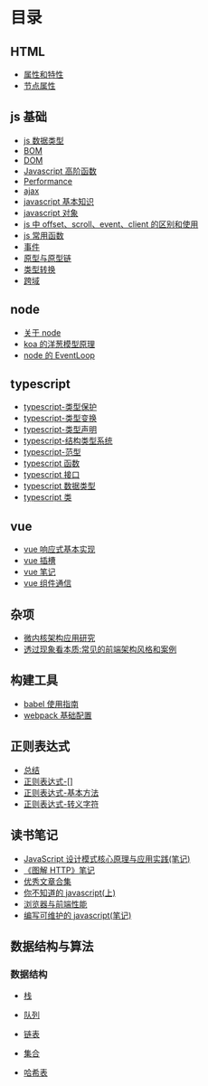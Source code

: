 <!-- @format -->

# 目录

## HTML

- [属性和特性](./HTML/属性和特性.md)
- [节点属性](./HTML/节点属性.md)

## js 基础

- [js 数据类型](./js基础/js数据类型.md)
- [BOM](./js基础/BOM.md)
- [DOM](./js基础/DOM.md)
- [Javascript 高阶函数](./js基础/Javascript高阶函数.md)
- [Performance](./js基础/Performance.md)
- [ajax](./js基础/ajax.md)
- [javascript 基本知识](./js基础/javascript基本知识.md)
- [javascript 对象](./js基础/javascript对象.md)
- [js 中 offset、scroll、event、client 的区别和使用](./js基础/js中offset、scroll、event、client的区别和使用.md)
- [js 常用函数](./js基础/js常用函数.md)
- [事件](./js基础/事件.md)
- [原型与原型链](./js基础/原型与原型链.md)
- [类型转换](./js基础/类型转换.md)
- [跨域](./js基础/跨域.md)

## node

- [关于 node](./node/关于node.md)
- [koa 的洋葱模型原理](./node/koa的洋葱模型原理.md)
- [node 的 EventLoop](./node/node的EventLoop.md)

## typescript

- [typescript-类型保护](./typescript/typescript-类型保护.md)
- [typescript-类型变换](./typescript/typescript-类型变换.md)
- [typescript-类型声明](./typescript/typescript-类型声明.md)
- [typescript-结构类型系统](./typescript/typescript-结构类型系统.md)
- [typescript-范型](./typescript/typescript-范型.md)
- [typescript 函数](./typescript/typescript函数.md)
- [typescript 接口](./typescript/typescript接口.md)
- [typescript 数据类型](./typescript/typescript数据类型.md)
- [typescript 类](./typescript/typescript类.md)

## vue

- [vue 响应式基本实现](./vue/vue响应式基本实现.md)
- [vue 插槽](./vue/vue插槽.md)
- [vue 笔记](./vue/vue笔记.md)
- [vue 组件通信](./vue/vue组件通信.md)

## 杂项

- [微内核架构应用研究](./杂项/微内核架构应用研究.md)
- [透过现象看本质:常见的前端架构风格和案例](./杂项/常见的架构风格.md)

## 构建工具

- [babel 使用指南](./构建工具/babel使用指南.md)
- [webpack 基础配置](./构建工具/webpack基础配置.md)

## 正则表达式

- [总结](./正则表达式/总结.md)
- [正则表达式-[]](./正则表达式/正则表达式-[].md)
- [正则表达式-基本方法](./正则表达式/正则表达式-基本方法.md)
- [正则表达式-转义字符](./正则表达式/正则表达式-转义字符.md)

## 读书笔记

- [JavaScript 设计模式核⼼原理与应⽤实践(笔记)](<./读书笔记/JavaScript设计模式核⼼原理与应⽤实践(笔记).md>)
- [《图解 HTTP》笔记](./读书笔记/《图解HTTP》笔记.md)
- [优秀文章合集](./读书笔记/优秀文章合集.md)
- [你不知道的 javascript(上)](<./读书笔记/你不知道的javascript(上).md>)
- [浏览器与前端性能](./读书笔记/浏览器与前端性能.md)
- [编写可维护的 javascript(笔记)](<./读书笔记/编写可维护的javascript(笔记).md>)

## 数据结构与算法

### 数据结构

- [栈](./数据结构与算法/栈/1.栈结构.md)

- [队列](./数据结构与算法/队列/认识队列.md)

- [链表](./数据结构与算法/链表/链表结构.md)

- [集合](./数据结构与算法/集合/集合结构.md)

- [哈希表](./数据结构与算法/哈希表/认识哈希表.md)
